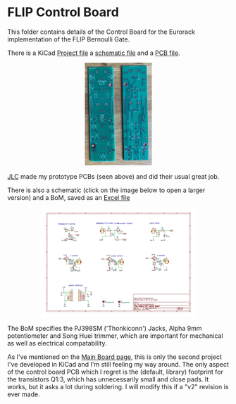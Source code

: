 # FLIP Control Board

This folder contains details of the Control Board for the Eurorack implementation of the FLIP Bernoulli Gate.

There is a KiCad [Project file](https://github.com/m0xpd/FLIP/blob/main/Eurorack/Control%20Board/Files/Flip%20Control%20Board.kicad_pro) a [schematic file](https://github.com/m0xpd/FLIP/blob/main/Eurorack/Control%20Board/Files/Flip%20Control%20Board.kicad_sch) and a [PCB file](https://github.com/m0xpd/FLIP/blob/main/Eurorack/Control%20Board/Files/Flip%20Control%20Board.kicad_pcb). 

<p align='center'>
<img width=30%, src="https://github.com/m0xpd/FLIP/blob/main/Eurorack/Control%20Board/Files/Flip%20Control%20Board%20Unpopulated.jpg">
</p>

[JLC](https://jlcpcb.com/) made my prototype PCBs (seen above) and did their usual great job.

There is also a schematic (click on the image below to open a larger version) and a BoM, saved as an [Excel file](https://github.com/m0xpd/FLIP/blob/main/Eurorack/Control%20Board/Files/Flip%20Control%20Board%20BoM.xlsx)

<p align='center'>
<img width=70%, src="https://github.com/m0xpd/FLIP/blob/main/Eurorack/Control%20Board/Files/Flip%20Control%20Board.jpg">
</p>

The BoM specifies the PJ398SM ('Thonkiconn') Jacks, Alpha 9mm potentiometer and Song Huei trimmer, which are important for mechanical as well as electrical compatability.

As I've mentioned on the [Main Board page](https://github.com/m0xpd/FLIP/blob/main/Eurorack/Main%20Board/README.md), this is only the second project I've developed in KiCad and I'm still feeling my way around. The only aspect of the control board PCB which I regret is the (default, library) footprint for the transistors Q1:3, which has unnecessarily small and close pads. It works, but it asks a lot during soldering. I will modify this if a "v2" revision is ever made. 
